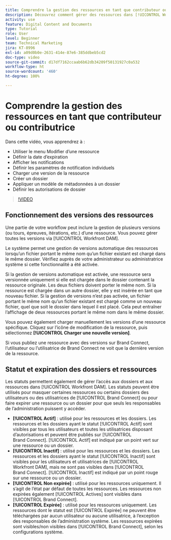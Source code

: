 ```yaml
---
title: Comprendre la gestion des ressources en tant que contributeur ou contributrice
description: Découvrez comment gérer des ressources dans [!UICONTROL Workfront DAM] pour améliorer votre workflow.
activity: use
feature: Digital Content and Documents
type: Tutorial
role: User
level: Beginner
team: Technical Marketing
jira: KT-8996
exl-id: a09d0b0e-2631-414e-87e6-385ddbeb5cd2
doc-type: video
source-git-commit: d17df7162ccaab6b62db34209f50131927c0a532
workflow-type: ht
source-wordcount: '460'
ht-degree: 100%

---
```


# Comprendre la gestion des ressources en tant que contributeur ou contributrice

Dans cette vidéo, vous apprendrez à :

* Utiliser le menu Modifier d’une ressource
* Définir la date d’expiration
* Afficher les notifications
* Définir les paramètres de notification individuels
* Charger une version de la ressource
* Créer un dossier
* Appliquer un modèle de métadonnées à un dossier
* Définir les autorisations de dossier

>[!VIDEO](https://video.tv.adobe.com/v/3414419/?quality=12&learn=on&enablevpops&captions=fre_fr)

## Fonctionnement des versions des ressources

Une partie de votre workflow peut inclure la gestion de plusieurs versions (ou tours, épreuves, itérations, etc.) d’une ressource. Vous pouvez gérer toutes les versions via [!UICONTROL Workfront DAM].

Le système permet une gestion de versions automatique des ressources lorsqu’un fichier portant le même nom qu’un fichier existant est chargé dans le même dossier. Vérifiez auprès de votre administrateur ou administratrice système si cette fonctionnalité a été activée.

Si la gestion de versions automatique est activée, une ressource sera versionnée uniquement si elle est chargée dans le dossier contenant la ressource originale. Les deux fichiers doivent porter le même nom. Si la ressource est chargée dans un autre dossier, elle y est insérée en tant que nouveau fichier.
Si la gestion de versions n’est pas activée, un fichier portant le même nom qu’un fichier existant est chargé comme un nouveau fichier, quel que soit le dossier dans lequel il est placé. Cela peut entraîner l’affichage de deux ressources portant le même nom dans le même dossier.

Vous pouvez également charger manuellement les versions d’une ressource spécifique. Cliquez sur l’icône de modification de la ressource, puis sélectionnez **[!UICONTROL Charger une nouvelle version]**.

Si vous publiez une ressource avec des versions sur Brand Connect, l’utilisateur ou l’utilisatrice de Brand Connect ne voit que la dernière version de la ressource.

## Statut et expiration des dossiers et ressources

Les statuts permettent également de gérer l’accès aux dossiers et aux ressources dans [!UICONTROL Workfront DAM]. Les statuts peuvent être utilisés pour masquer certaines ressources ou certains dossiers des utilisateurs ou des utilisatrices de [!UICONTROL Brand Connect] ou pour faire expirer une ressource ou un dossier pour que seuls les responsables de l’administration puissent y accéder.

* **[!UICONTROL Actif]** : utilisé pour les ressources et les dossiers. Les ressources et les dossiers ayant le statut [!UICONTROL Actif] sont visibles par tous les utilisateurs et toutes les utilisatrices disposant d’autorisations et peuvent être publiés sur [!UICONTROL Brand Connect]. [!UICONTROL Actif] est indiqué par un point vert sur une ressource ou un dossier.
* **[!UICONTROL Inactif]** : utilisé pour les ressources et les dossiers. Les ressources et les dossiers ayant le statut [!UICONTROL Inactif] sont visibles pour les utilisateurs et utilisatrices de [!UICONTROL Workfront DAM], mais ne sont pas visibles dans [!UICONTROL Brand Connect]. [!UICONTROL Inactif] est indiqué par un point rouge sur une ressource ou un dossier.
* **[!UICONTROL Non expirée]** : utilisé pour les ressources uniquement. Il s’agit de l’état par défaut de toutes les ressources. Les ressources non expirées également [!UICONTROL Actives] sont visibles dans [!UICONTROL Brand Connect].
* **[!UICONTROL Expirée]** : utilisé pour les ressources uniquement. Les ressources dont le statut est [!UICONTROL Expirée] ne peuvent être téléchargées par aucun utilisateur ou aucune utilisatrice, à l’exception des responsables de l’administration système. Les ressources expirées sont visibles/non visibles dans [!UICONTROL Brand Connect], selon les configurations système.

